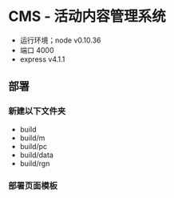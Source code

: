 CMS - 活动内容管理系统
===============

* 运行环境；node v0.10.36
* 端口 4000
* express v4.1.1

部署
-----

### 新建以下文件夹

* build
* build/m
* build/pc
* build/data
* build/rgn

### 部署页面模板





